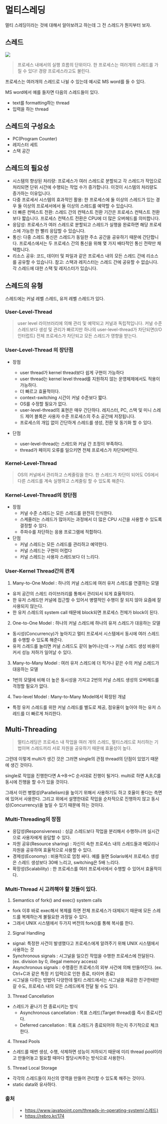 # 멀티스레딩


멀티 스레딩이라는 것에 대해서 알아보려고 하는데 그 전 스레드가 뭔지부터 보자.

## 스레드

![](sameprocess-threethread.png)

> 프로세스 내에서의 실행 흐름의 단위이다.
> 한 프로세스는 여러개의 스레드를 가질 수 있다!
> 경량 프로세스라고도 불린다.

프로세스는 여러개의 스레드로 나뉠 수 있는데 예시로 MS word를 들 수 있다.

MS word에서 예를 들자면 다음의 스레드들이 있다.
- text를 formatting하는 thread
- 입력을 하는 thread


## 스레드의 구성요소

- PC(Program Counter)
- 레지스터 세트
- 스택 공간


## 스레드의 필요성

- 시스템의 향상된 처리량: 프로세스가 여러 스레드로 분할되고 각 스레드가 작업으로 처리되면 단위 시간에 수행되는 작업 수가 증가합니다. 이것이 시스템의 처리량도 증가하는 이유입니다.
- 다중 프로세서 시스템의 효과적인 활용: 한 프로세스에 둘 이상의 스레드가 있는 경우 둘 이상의 프로세서에서 둘 이상의 스레드를 예약할 수 있습니다.
- 더 빠른 컨텍스트 전환: 스레드 간의 컨텍스트 전환 기간은 프로세스 컨텍스트 전환보다 짧습니다. 프로세스 컨텍스트 전환은 CPU에 더 많은 오버헤드를 의미합니다.
- 응답성: 프로세스가 여러 스레드로 분할되고 스레드가 실행을 완료하면 해당 프로세스에 가능한 한 빨리 응답할 수 있습니다.
- 통신: 다중 스레드 통신은 스레드가 동일한 주소 공간을 공유하기 때문에 간단합니다. 프로세스에서는 두 프로세스 간의 통신을 위해 몇 가지 배타적인 통신 전략만 채택합니다.
- 리소스 공유: 코드, 데이터 및 파일과 같은 프로세스 내의 모든 스레드 간에 리소스를 공유할 수 있습니다. 참고: 스택과 레지스터는 스레드 간에 공유할 수 없습니다. 각 스레드에 대한 스택 및 레지스터가 있습니다.

## 스레드의 유형

스레드에는 커널 레벨 스레드, 유저 레벨 스레드가 있다.

### User-Level-Thread

> user level 라이브러리에 의해 관리 및 예약되고 커널과 독립적입니다. 커널 수준 스레드보다 생성 및 관리가 빠르지만 하나의 user-level-thread가 차단되면(I/O 인터럽트) 전체 프로세스가 차단되고
> 모든 스레드가 영향을 받는다.


### User-Level-Thread 의 장단점

- 장점
  - user thread가 kernel thread보다 쉽게 구현이 가능하다
  - user thread는 kernel level thread를 지원하지 않는 운영체제에서도 적용이 가능하다.
  - 더 빠르고 효율적이다.
  - context-switching 시간이 커널 수준보다 짧다.
  - OS를 수정할 필요가 없다.
  - user-level-thread의 표현은 매우 간단하다. 레지스터, PC, 스택 및 미니 스레드 제어 블록은 사용자 수준 프로세스의 주소 공간에 저장됩니다.
  - 프로세스의 개입 없이 간단하게 스레드를 생성, 전환 및 동기화 할 수 있다.

- 단점
  - user-level-thread는 스레드와 커널 간 조정이 부족하다.
  - thread가 페이지 오류를 일으키면 전체 프로세스가 차단되버린다.


### Kernel-Level-Thread

> OS의 커널에서 관리하고 스케줄링을 한다. 한 스레드가 차단이 되어도 OS에서 다른 스레드를 계속 실행하고 스케줄링 할 수 있도록 해준다.


### Kernel-Level-Thread의 장단점

- 장점
  - 커널 수준 스레드는 모든 스레드를 완전히 인식한다.
  - 스케줄러는 스레드가 많아지는 과정에서 더 많은 CPU 시간을 사용할 수 있도록 결정할 수 있다.
  - 주파수를 차단하는 응용 프로그램에 적합하다.
- 단점
    - 커널 스레드는 모든 스레드를 관리하고 예약한다.
    - 커널 스레드는 구현이 어렵다
    - 커널 스레드는 사용자 스레드보다 더 느리다.


### User-Kernel Thread간의 관계

1. Many-to-One Model : 하나의 커널 스레드에 여러 유저 스레드를 연결하는 모델 
  - 유저 공간의 스레드 라이브러리를 통해서 관리되서 되게 효율적이다.
  - 한 유저 스레드만 커널에 접근할 수 있어서 병렬적인 수행이 잘 되지 않아 요즘에 잘 사용되지 않는다.
  - 한 유저 스레드의 system call 때문에 block되면 프로세스 전체가 block이 된다.
2. One-to-One Model : 하나의 커널 스레드에 하나의 유저 스레드가 대응하는 모델
  - 동시성(Concurrency)가 높아지고 멀티 프로세서 시스템에서 동시에 여러 스레드를 수행할 수 있도록 해준다.
  - 유저 스레드를 늘리면 커널 스레드도 같이 늘어나는데 -> 커널 스레드 생성 비용이 커서 성능 저하가 일어날 수 있다.
3. Many-to-Many Model : 여러 유저 스레드에 더 적거나 같은 수의 커널 스레드가 대응하는 모델
  - 1번의 모델에 비해 더 높은 동시성을 가지고 2번의 커널 스레드 생성의 오버헤드를 걱정할 필요가 없다.
4. Two-level Model : Many-to-Many Model에서 확장된 개념 
  - 특정 유저 스레드를 위한 커널 스레드를 별도로 제공, 점유율이 높아야 하는 유저 스레드를 더 빠르게 처리한다.


## Multi-Threading

> 멀티스레딩은 프로세스 내 작업을 여러 개의 스레드, 멀티스레드로 처리하는 기법이며 스레드끼리 서로 자원을 공유하기 때문에 효율성이 높다.

그런데 이렇게 multi가 생긴 것은 그러면 single의 관점 thread의 단점이 있었기 때문에 생긴 것이다.

single로 작업을 진행한다면 A->B->C 순서대로 진행이 될거다.
multi로 하면 A,B,C를 동시에 진행을 할 수가 있을 것이다.

그래서 이런 병렬성(Parallelism)을 높이기 위해서 사용하기도 하고 호율이 좋다는 측면에 있어서 사용한다. 그리고 위에서 설명한대로 작업을 
순차적으로 진행하지 않고 동시성(Concurrency)을 높일 수 있기 때문에 하는 것이다. 


### Multi-Threading의 장점

- 응답성(Responsiveness) : 싱글 스레드보다 작업을 분리해서 수행하니까 실시간으로 사용자에게 응답할 수 있다.
- 자원 공유(Resource sharing) : 자신이 속한 프로세스 내의 스레드들과 메모리나 자원을 공유하여 효율적으로 사용할 수 있다.
- 경제성(Economy) : 비용적으로 엄청 싸다. 예를 들면 Solaris에서 프로세스 생성은 스레드 생성보다 30배 느리고, switching은 5배 느리다.
- 확장성(Scalability) : 한 프로세스를 여러 프로세서에서 수행할 수 있어서 효율적이다.


### Multi-Thread 시 고려해야 할 것들이 있다.

1. Semantics of fork() and exec() system calls
  - fork 이후 바로 exec해서 복제를 하면 전체 프로세스가 대체되기 때문에 모든 스레드를 복제하는게 불필요한 과정일 수 있다.
  - 그래서 UNIX 시스템에서 두가지 버전의 fork()를 통해 복사를 한다. 

2. Signal Handling
  - signal: 특정한 사건이 발생했다고 프로세스에게 알려주기 위해 UNIX 시스템에서 사용하는 것
  -  Synchronous signals : 시그널을 일으킨 작업을 수행한 프로세스에 전달된다. (ex. division by 0, illegal memory access)
  -  Asynchronous signals : 수행중인 프로세스의 외부 사건에 의해 만들어진다. (ex. Ctrl+C과 같은 특정 키 입력으로 인한 종료, 타이머 종료)
  - 시그널을 다루는 방법이 다양한데 멀티 스레드에서는 시그널을 제공한 친구한테만 갈 수도, 프로세스 내의 모든 스레드에게 전달 될 수도 있다. 

3. Thread Cancellation
  - 스레드가 끝나기 전 종료시키는 방식
    - Asynchronous cancellation : 목표 스레드(Target thread)를 즉시 종료시킨다.
    - Deferred cancellation : 목표 스레드가 종료되어야 하는지 주기적으로 체크한다.

4. Thread Pools
  - 스레드를 매번 생성, 수행, 삭제하면 성능이 저하되기 때문에 미리 thread pool이라고 만들어놓고 필요할 때마다 할당시켜주는 방식으로 사용한다.

5. Thread Local Storage
  - 각각의 스레드들이 자신의 영역을 만들어 관리할 수 있도록 해주는 것이다.
  - static data와 유사하다.







### 출처 
> - https://www.javatpoint.com/threads-in-operating-system(스레드)
> - https://rebro.kr/174